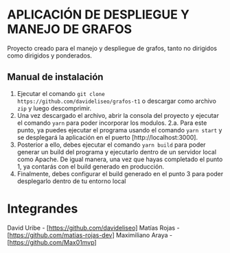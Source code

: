 # APLICACIÓN DE DESPLIEGUE Y MANEJO DE GRAFOS

Proyecto creado para el manejo y despliegue de grafos, tanto no dirigidos como dirigidos y ponderados.

## Manual de instalación

1. Ejecutar el comando  `git clone https://github.com/davideliseo/grafos-t1` o descargar como archivo `zip` y luego descomprimir.
2. Una vez descargado el archivo, abrir la consola del proyecto y ejecutar el comando `yarn` para poder incorporar los modulos.
2.a. Para este punto, ya puedes ejecutar el programa usando el comando `yarn start` y se desplegará la aplicación en el puerto [http://localhost:3000].
3. Posterior a ello, debes ejecutar el comando `yarn build` para poder generar un build del programa y ejecutarlo dentro de un servidor local como Apache. De igual manera, una vez que hayas completado el punto 1, ya contarás con el build generado en producción.
4. Finalmente, debes configurar el build generado en el punto 3 para poder desplegarlo dentro de tu entorno local

# Integrandes 

David Uribe - [https://github.com/davideliseo]
Matías Rojas - [https://github.com/matias-rojas-dev]
Maximiliano Araya - [https://github.com/Max01mvp]
